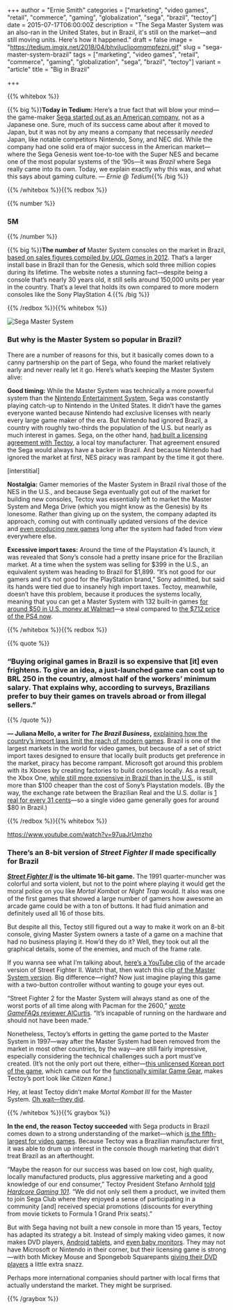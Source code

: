 +++
author = "Ernie Smith"
categories = ["marketing", "video games", "retail", "commerce", "gaming", "globalization", "sega", "brazil", "tectoy"]
date = 2015-07-17T06:00:00Z
description = "The Sega Master System was an also-ran in the United States, but in Brazil, it's still on the market—and still moving units. Here's how it happened."
draft = false
image = "https://tedium.imgix.net/2018/04/bhviluclioomqmpfezni.gif"
slug = "sega-master-system-brazil"
tags = ["marketing", "video games", "retail", "commerce", "gaming", "globalization", "sega", "brazil", "tectoy"]
variant = "article"
title = "Big in Brazil"

+++

{{% whitebox %}}

{{% big %}}**Today in Tedium:** Here’s a true fact that will blow your mind—the game-maker [Sega started out as an American company](http://us9.campaign-archive1.com/?u=dfa53e03a5aa8e49e4fb09eb0&id=44c89ca7e7), not as a Japanese one. Sure, much of its success came about after it moved to Japan, but it was not by any means a company that necessarily _needed_ Japan, like notable competitors Nintendo, Sony, and NEC did. While the company had one solid era of major success in the American market—where the Sega Genesis went toe-to-toe with the Super NES and became one of the most popular systems of the ‘90s—it was _Brazil_ where Sega really came into its own. Today, we explain exactly why this was, and what this says about gaming culture. _— Ernie @ Tedium_{{% /big %}}

{{% /whitebox %}}{{% redbox %}}

{{% number %}}
### 5M
{{% /number %}}

{{% big %}}**The number of** Master System consoles on the market in Brazil, [based on sales figures compiled by _UOL Games_ in 2012](http://jogos.uol.com.br/ultimas-noticias/2012/07/30/vinte-anos-depois-master-system-e-mega-drive-vendem-150-mil-unidades-por-ano-no-brasil.htm#fotoNav=7). That’s a larger install base in Brazil than for the Genesis, which sold three million copies during its lifetime. The website notes a stunning fact—despite being a console that’s nearly 30 years old, it still sells around 150,000 units per year in the country. That’s a level that holds its own compared to more modern consoles like the Sony PlayStation 4.{{% /big %}}

{{% /redbox %}}{{% whitebox %}}

![Sega Master System](https://tedium.imgix.net/2018/04/cm7nz9cwzjptiyfgtzvr.jpg)

### But why is the Master System so popular in Brazil?

There are a number of reasons for this, but it basically comes down to a canny partnership on the part of Sega, who found the market relatively early and never really let it go. Here’s what’s keeping the Master System alive:

**Good timing:** While the Master System was technically a more powerful system than the [Nintendo Entertainment System](http://amzn.to/1KtBUUS), Sega was constantly playing catch-up to Nintendo in the United States. It didn’t have the games everyone wanted because Nintendo had exclusive licenses with nearly every large game maker of the era. But Nintendo had ignored Brazil, a country with roughly two-thirds the population of the U.S. but nearly as much interest in games. Sega, on the other hand, [had built a licensing agreement with Tectoy](http://segaretro.org/Tectoy), a local toy manufacturer. That agreement ensured the Sega would always have a backer in Brazil. And because Nintendo had ignored the market at first, NES piracy was rampant by the time it got there.

[interstitial]

**Nostalgia:** Gamer memories of the Master System in Brazil rival those of the NES in the U.S., and because Sega eventually got out of the market for building new consoles, Tectoy was essentially left to market the Master System and Mega Drive (which you might know as the Genesis) by its lonesome. Rather than giving up on the system, the company adapted its approach, coming out with continually updated versions of the device and [even producing new games](https://www.wikiwand.com/en/F%C3%A9rias_Frustradas_do_Pica-Pau) long after the system had faded from view everywhere else.

**Excessive import taxes:** Around the time of the Playstation 4’s launch, it was revealed that Sony’s console had a pretty insane price for the Brazilian market. At a time when the system was selling for $399 in the U.S., an equivalent system was heading to Brazil for $1,899. “It’s not good for our gamers and it’s not good for the PlayStation brand,” Sony admitted, but said its hands were tied due to insanely high import taxes. Tectoy, meanwhile, doesn’t have this problem, because it produces the systems locally, meaning that you can get a Master System with 132 built-in games [for around $50 in U.S. money at Walmart](http://www.walmart.com.br/master-system-evolution-tectoy-blue-132-jogos/2030966/pr)—a steal compared to [the $712 price of the PS4 now](http://www.walmart.com.br/console-sony-playstation-4-ps4-500gb-2-controles/2776098/pr).

{{% /whitebox %}}{{% redbox %}}

{{% quote %}}
### “Buying original games in Brazil is so expensive that [it] even frightens. To give an idea, a just-launched game can cost up to BRL 250 in the country, almost half of the workers’ minimum salary. That explains why, according to surveys, Brazilians prefer to buy their games on travels abroad or from illegal sellers.”
{{% /quote %}}

**— Juliana Mello, a writer for _The Brazil Business_,** [explaining how the country’s import laws limit the reach of modern games](http://thebrazilbusiness.com/article/market-for-videogames-in-brazil). Brazil is one of the largest markets in the world for video games, but because of a set of strict import taxes designed to ensure that locally built products get preference in the market, piracy has become rampant. Microsoft got around this problem with its Xboxes by creating factories to build consoles locally. As a result, the Xbox One, [while still more expensive in Brazil than in the U.S.](http://www.walmart.com.br/xbox-one-500gb-com-kinect-controle-sem-fio-jogos-via-download-halo-the-master-chief-collec-dance-central-spotlight-assassins-creed-unity/3117993/pr), is still more than $100 cheaper than the cost of Sony’s Playstation models. (By the way, the exchange rate between the Brazilian Real and the U.S. dollar is [1 real for every 31 cents](http://www.xe.com/currencyconverter/convert/?Amount=1&From=BRL&To=USD)—so a single video game generally goes for around $80 in Brazil.)

{{% /redbox %}}{{% whitebox %}}

https://www.youtube.com/watch?v=97uaJrUmzho

### There’s an 8-bit version of _Street Fighter II_ made specifically for Brazil

**[_Street Fighter II_](http://amzn.to/1LNH7Za) is the ultimate 16-bit game.** The 1991 quarter-muncher was colorful and sorta violent, but not to the point where playing it would get the moral police on you like *Mortal Kombat* or _Night Trap_ would. It also was one of the first games that showed a large number of gamers how awesome an arcade game could be with a ton of buttons. It had fluid animation and definitely used all 16 of those bits.

But despite all this, Tectoy still figured out a way to make it work on an 8-bit console, giving Master System owners a taste of a game on a machine that had no business playing it. How’d they do it? Well, they took out all the graphical details, some of the enemies, and much of the frame rate.

If you wanna see what I’m talking about, [here’s a YouTube clip](https://www.youtube.com/watch?v=xI284D4y1q4) of the arcade version of Street Fighter II. Watch that, then watch this clip [of the Master System version](https://www.youtube.com/watch?v=97uaJrUmzho). Big difference—right? Now just imagine playing this game with a two-button controller without wanting to gouge your eyes out.

“Street Fighter 2 for the Master System will always stand as one of the worst ports of all time along with Pacman for the 2600,” [wrote _GameFAQs_ reviewer AlCurtis](http://www.gamefaqs.com/sms/581005-street-fighter-ii/reviews/review-134204). “It’s incapable of running on the hardware and should not have been made.”

Nonetheless, Tectoy’s efforts in getting the game ported to the Master System in 1997—way after the Master System had been removed from the market in most other countries, by the way—are still fairly impressive, especially considering the technical challenges such a port must’ve created. (It’s not the only port out there, either—[this unlicensed Korean port of the game](https://www.youtube.com/watch?v=kxbG1iduLrE), which came out for the [functionally similar Game Gear](http://www.ign.com/articles/2008/10/09/remember-game-gear), makes Tectoy’s port look like _Citizen Kane_.)

Hey, at least Tectoy didn’t make _Mortal Kombat III_ for the Master System. [Oh wait—they did](http://segaretro.org/Mortal_Kombat_3).

{{% /whitebox %}}{{% graybox %}}

**In the end, the reason Tectoy succeeded** with Sega products in Brazil comes down to a strong understanding of the market—which [is the fifth-largest for video games](https://www.cnbc.com/2014/05/16/o-game-makers-look-to-go-big-in-brazil.html). Because Tectoy was a Brazilian manufacturer first, it was able to drum up interest in the console though marketing that didn’t treat Brazil as an afterthought.

“Maybe the reason for our success was based on low cost, high quality, locally manufactured products, plus aggressive marketing and a good knowledge of our end consumer,” Tectoy President Stefano Arnhold [told *Hardcore Gaming 101*](http://www.hardcoregaming101.net/GOTW/Brazil/tectoy.html). “We did not only sell them a product, we invited them to join Sega Club where they enjoyed a sense of participating in a community [and] received special promotions (discounts for everything from movie tickets to Formula 1 Grand Prix seats).”

But with Sega having not built a new console in more than 15 years, Tectoy has adapted its strategy a bit. Instead of simply making video games, it now makes DVD players, [Android tablets](http://www.tectoy.com.br/categoria.aspx?id=5), and [even baby monitors](http://www.tectoy.com.br/categoria.aspx?id=6). They may not have Microsoft or Nintendo in their corner, but their licensing game is strong—with both Mickey Mouse and Spongebob Squarepants [giving their DVD players](http://www.tectoy.com.br/categoria.aspx?id=4) a little extra snazz.

Perhaps more international companies should partner with local firms that actually understand the market. They might be surprised.

{{% /graybox %}}